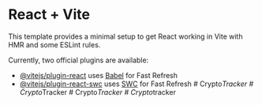 # React + Vite

This template provides a minimal setup to get React working in Vite with HMR and some ESLint rules.

Currently, two official plugins are available:

- [@vitejs/plugin-react](https://github.com/vitejs/vite-plugin-react/blob/main/packages/plugin-react/README.md) uses [Babel](https://babeljs.io/) for Fast Refresh
- [@vitejs/plugin-react-swc](https://github.com/vitejs/vite-plugin-react-swc) uses [SWC](https://swc.rs/) for Fast Refresh
#   C r y p t o _ T r a c k e r  
 #   C r y p t o _ T r a c k e r  
 #   C r y p t o _ T r a c k e r  
 #   C r y p t o _ t r a c k e r  
 